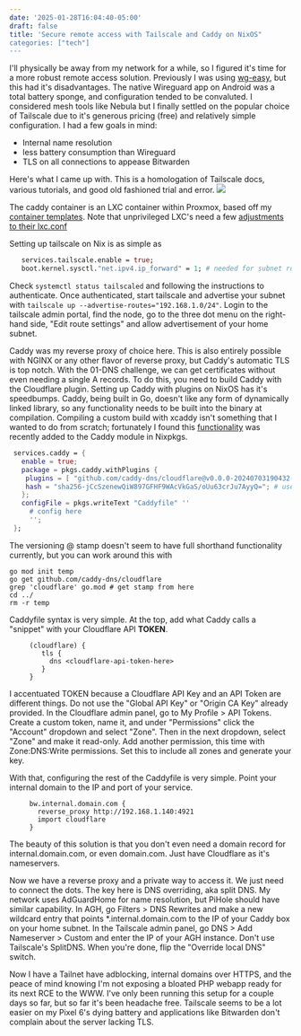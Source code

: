 ```yaml
---
date: '2025-01-28T16:04:40-05:00'
draft: false 
title: 'Secure remote access with Tailscale and Caddy on NixOS" 
categories: ["tech"]
---
```


I'll physically be away from my network for a while, so I figured it's time for a more robust remote access solution. Previously I was using [wg-easy](https://github.com/wg-easy/wg-easy), but this had it's disadvantages. 
The native Wireguard app on Android was a total battery sponge, and configuration tended to be convaluted. I considered mesh tools like Nebula but I finally settled on the popular choice of Tailscale due to it's generous pricing (free) 
and relatively simple configuration. I had a few goals in mind:
- Internal name resolution
- less battery consumption than Wireguard
- TLS on all connections to appease Bitwarden 

Here's what I came up with. This is a homologation of Tailscale docs, various tutorials, and good old fashioned trial and error. 
![](/img/ts-caddy-diagram.png)

The caddy container is an LXC container within Proxmox, based off my [container templates](https://github.com/hogcycle/nixos-proxmox-lxc). Note that unprivileged LXC's need a few [adjustments to their lxc.conf](https://tailscale.com/kb/1130/lxc-unprivileged)

Setting up tailscale on Nix is as simple as
```nix
   services.tailscale.enable = true;
   boot.kernel.sysctl."net.ipv4.ip_forward" = 1; # needed for subnet routing
```

Check ```systemctl status tailscaled``` and following the instructions to authenticate.
Once authenticated, start tailscale and advertise your subnet with ```tailscale up --advertise-routes="192.168.1.0/24"```. 
Login to the tailscale admin portal, find the node, go to the three dot menu on the right-hand side, "Edit route settings" and allow advertisement of your home subnet. 

Caddy was my reverse proxy of choice here. This is also entirely possible with NGINX or any other flavor of reverse proxy, but Caddy's automatic TLS is top notch. With the 01-DNS challenge, we can get certificates without even needing a single A records. To do this, you need to build Caddy with the Cloudflare plugin. Setting up Caddy with plugins on NixOS has it's speedbumps. Caddy, being built in Go, doesn't like any form of dynamically linked library, so any functionality needs to be built into the binary at compilation. Compiling a custom build with xcaddy isn't something that I wanted to do from scratch; fortunately I found this [functionality](https://github.com/NixOS/nixpkgs/pull/358586) was recently added to the Caddy module in Nixpkgs.
```nix
 services.caddy = {
   enable = true;
   package = pkgs.caddy.withPlugins {
    plugins = [ "github.com/caddy-dns/cloudflare@v0.0.0-20240703190432-89f16b99c18e" ]; # get version stamp using go get, see below 
    hash = "sha256-jCcSzenewQiW897GFHF9WAcVkGaS/oUu63crJu7AyyQ="; # use lib.fakeHash; and rebuild
   }; 
   configFile = pkgs.writeText "Caddyfile" ''
     # config here
     '';
 }; 
```
The versioning @ stamp doesn't seem to have full shorthand functionality currently, but you can work around this with 
```shell
go mod init temp
go get github.com/caddy-dns/cloudflare
grep 'cloudflare' go.mod # get stamp from here
cd ../
rm -r temp
```

Caddyfile syntax is very simple. At the top, add what Caddy calls a "snippet" with your Cloudflare API **TOKEN**. 
```
     (cloudflare) { 
        tls { 
          dns <cloudflare-api-token-here> 
        } 
     }
```

I accentuated TOKEN because a Cloudflare API Key and an API Token are different things. Do not use the "Global API Key" or "Origin CA Key" already provided.
In the Cloudflare admin panel, go to My Profile > API Tokens. Create a custom token, name it, and under "Permissions" click the "Account" dropdown and select "Zone". Then in the next dropdown, select "Zone" and make it read-only.
Add another permission, this time with Zone:DNS:Write permissions. Set this to include all zones and generate your key.

With that, configuring the rest of the Caddyfile is very simple. Point your internal domain to the IP and port of your service. 

```
     bw.internal.domain.com { 
       reverse_proxy http://192.168.1.140:4921
       import cloudflare
     }
```
The beauty of this solution is that you don't even need a domain record for internal.domain.com, or even domain.com. Just have Cloudflare as it's nameservers.

Now we have a reverse proxy and a private way to access it. We just need to connect the dots. The key here is DNS overriding, aka split DNS. My network uses AdGuardHome for name resolution, but PiHole should have similar capability.
In AGH, go Filters > DNS Rewrites and make a new wildcard entry that points *.internal.domain.com to the IP of your Caddy box on your home subnet. 
In the Tailscale admin panel, go DNS > Add Nameserver > Custom and enter the IP of your AGH instance. Don't use Tailscale's SplitDNS. When you're done, flip the "Override local DNS" switch. 

Now I have a Tailnet have adblocking, internal domains over HTTPS, and the peace of mind knowing I'm not exposing a bloated PHP webapp ready for its next RCE to the WWW. I've only been running this setup for a couple days so far, but so far it's been headache free. Tailscale seems to be a lot easier on my Pixel 6's dying battery and applications like Bitwarden don't complain about the server lacking TLS. 








